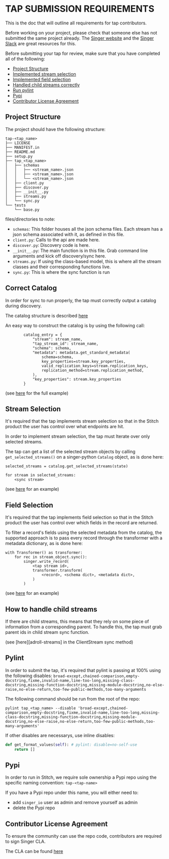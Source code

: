 # TAP SUBMISSION REQUIREMENTS
This is the doc that will outline all requirements for tap contributors.

Before working on your project, please check that someone else has not submitted the same project already.
The [Singer website][singer-io] and the [Singer Slack][singer-slack] are great resources for this.


Before submitting your tap for review, make sure that you have completed all of the following:

- [Project Structure](#projectstructure)
- [Implemented stream selection](#stream-selection)
- [Implemented field selection](#field-selection)
- [Handled child streams correctly](#how-to-handle-child-streams)
- [Run pylint](#pylint)
- [Pypi](#pypi)
- [Contributor License Agreement](#contributor-license-agreement)

## Project Structure

The project should have the following structure:

```
tap-<tap_name>
├── LICENSE
├── MANIFEST.in
├── README.md
├── setup.py
├── tap_<tap_name>
│   ├── schemas
│   │   ├── <stream_name>.json
│   │   ├── <stream_name>.json
│   │   └── <stream_name>.json
│   ├── client.py
│   ├── discover.py
│   ├── __init__.py
│   ├── streams.py
│   └── sync.py
└── tests
    └── base.py
```
files/directories to note:
- `schemas`: This folder houses all the json schema files. Each stream has a json schema associated with it, as defined in this file.
- `client.py`: Calls to the api are made here.
- `discover.py`: Discovery code is here.
- `__init__.py`: The main function is in this file. Grab command line arguments and kick off discovery/sync here.
- `streams.py`: If using the class-based model, this is where all the stream classes and their corresponding functions live.
- `sync.py`: This is where the sync function is run


## Correct Catalog
In order for sync to run properly, the tap must correctly output a catalog during discovery.

The catalog structure is described [here][catalog]

An easy way to construct the catalog is by using the following call:

```
        catalog_entry = {
            "stream": stream_name,
            "tap_stream_id": stream_name,
            "schema": schema,
            "metadata": metadata.get_standard_metadata(
                schema=schema,
                key_properties=stream.key_properties,
                valid_replication_keys=stream.replication_keys,
                replication_method=stream.replication_method,
            ),
            "key_properties": stream.key_properties
        }
```
(see [here][adroll-discovery] for the full example)

## Stream Selection
It's required that the tap implements stream selection so that in the Stitch product the user has control over what endpoints are hit.

In order to implement stream selection, the tap must Iterate over only selected streams.

The tap can get a list of the selected stream objects by calling `get_selected_streams()` on a singer-python
`Catalog` object, as is done here:

```
selected_streams = catalog.get_selected_streams(state)

for stream in selected_streams:
    <sync stream>
 ```
(see [here][adroll-sync] for an example)

## Field Selection
It's required that the tap implements field selection so that in the Stitch product the user has control over which fields in the record are returned.

To filter a record's fields using the selected metadata from the catalog, the supported approach is to pass every
record through the transformer with a metadata dictionary, as is done here:

```
with Transformer() as transformer:
    for rec in stream_object.sync():
        singer.write_record(
            <tap stream id>,
            transformer.transform(
                <record>, <schema dict>, <metadata dict>,
            )
        )
```

(see [here][adroll-transformer] for an example)


## How to handle child streams
If there are child streams, this means that they rely on some piece of information from a corresponding parent. To
handle this, the tap must grab parent ids in child stream sync function.

(see [here][adroll-streams] in the ClientStream sync method)


## Pylint

In order to submit the tap, it's required that pylint is passing at 100% using the following disables:
`broad-except,chained-comparison,empty-docstring,fixme,invalid-name,line-too-long,missing-class-docstring,missing-function-docstring,missing-module-docstring,no-else-raise,no-else-return,too-few-public-methods,too-many-arguments`

The following command should be run from the root of the repo:

```
pylint tap_<tap_name> --disable 'broad-except,chained-comparison,empty-docstring,fixme,invalid-name,line-too-long,missing-class-docstring,missing-function-docstring,missing-module-docstring,no-else-raise,no-else-return,too-few-public-methods,too-many-arguments'
```

If other disables are necessarys, use inline disables:

``` python
def get_format_values(self): # pylint: disable=no-self-use
    return []
```

## Pypi

In order to run in Stitch, we require sole ownership a Pypi repo using the specific naming convention: `tap-<tap-name>`

If you have a Pypi repo under this name, you will either need to:
   - add `singer_io` user as admin and remove yourself as admin
   - delete the Pypi repo

## Contributor License Agreement

To ensure the community can use the repo code, contributors are required to sign Singer CLA.

The CLA can be found [here][singer-cla]




<!-- Links -->
[singer-io]: https://www.singer.io/
[singer-slack]: https://singer-slackin.herokuapp.com/
[adroll-discovery]: https://github.com/singer-io/tap-adroll/blob/138fc92dc4fb17c4b9446a3cf998b34b288b3e4a/tap_adroll/discover.py#L38
[adroll-sync]: https://github.com/singer-io/tap-adroll/blob/138fc92dc4fb17c4b9446a3cf998b34b288b3e4a/tap_adroll/sync.py#L10
[adroll-transformer]: https://github.com/singer-io/tap-adroll/blob/138fc92dc4fb17c4b9446a3cf998b34b288b3e4a/tap_adroll/sync.py#L29
[trello-streams]: https://github.com/singer-io/tap-trello/blob/374b80eca4bfb1263699ea1c4cd746b04dba4320/tap_trello/streams.py#L187
[singer-cla]: https://stitch-cla-enforcer.herokuapp.com/
[catalog]: https://github.com/singer-io/getting-started/blob/master/docs/DISCOVERY_MODE.md#the-catalog
